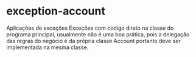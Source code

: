 # exception-account
Aplicações de exceções
Exceções com codigo direto na classe do programa principal, usualmente não é uma boa prática, pois a delegação das regras do negócio é da própria classe Account
portanto deve ser implementada na mesma classe.
